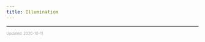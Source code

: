 ```yaml
---
title: Illumination
---
```


---

<sup><sub><font color="#a6a6a6">Updated: 2020-10-11</font></sub></sup>
